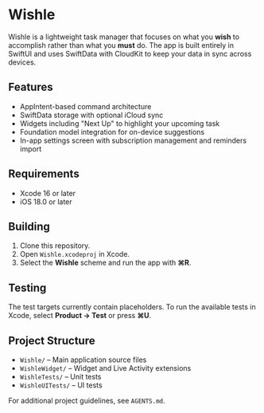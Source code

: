 # Wishle

Wishle is a lightweight task manager that focuses on what you **wish** to accomplish rather than what you **must** do. The app is built entirely in SwiftUI and uses SwiftData with CloudKit to keep your data in sync across devices.

## Features

- AppIntent-based command architecture
- SwiftData storage with optional iCloud sync
- Widgets including "Next Up" to highlight your upcoming task
- Foundation model integration for on-device suggestions
- In-app settings screen with subscription management and reminders import

## Requirements

- Xcode 16 or later
- iOS 18.0 or later

## Building

1. Clone this repository.
2. Open `Wishle.xcodeproj` in Xcode.
3. Select the **Wishle** scheme and run the app with **⌘R**.

## Testing

The test targets currently contain placeholders. To run the available tests in Xcode, select **Product → Test** or press **⌘U**.

## Project Structure

- `Wishle/` – Main application source files
- `WishleWidget/` – Widget and Live Activity extensions
- `WishleTests/` – Unit tests
- `WishleUITests/` – UI tests

For additional project guidelines, see `AGENTS.md`.

